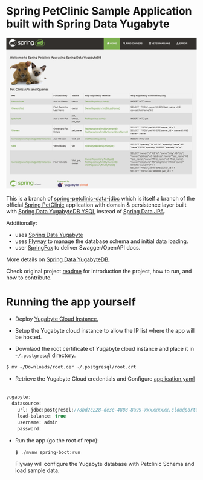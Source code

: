# Spring PetClinic Sample Application built with Spring Data Yugabyte

![Spring PetClinic Application](/images/petclinic.png)

This is a branch of [spring-petclinic-data-jdbc](https://github.com/spring-petclinic/spring-petclinic-data-jdbc)
which is itself a branch of the official [Spring PetClinic](https://github.com/spring-projects/spring-petclinic) application with domain & persistence layer built with [Spring Data YugabyteDB YSQL](https://projects.spring.io/spring-data-jdbc/)
instead of [Spring Data JPA](https://projects.spring.io/spring-data-jpa/).

Additionally:

- uses [Spring Data Yugabyte](https://github.com/yugabyte/spring-data-yugabytedb)
- uses [Flyway](https://flywaydb.org/) to manage the database schema and initial data loading.
- user [SpringFox](https://springfox.github.io/springfox/) to deliver Swagger/OpenAPI docs.

More details on [Spring Data YugabyteDB.](https://docs.yugabyte.com/latest/integrations/spring-framework/sdyb/)

Check original project [readme](https://github.com/spring-projects/spring-petclinic/blob/master/readme.md) for introduction the project, how to run, and how to contribute.

# Running the app yourself

- Deploy [Yugabyte Cloud Instance.](https://cloudportal.yugabyte.com/)

- Setup the Yugabyte cloud instance to allow the IP list where the app will be hosted.

- Downlaod the root certificate of Yugabyte cloud instance and place it in `~/.postgresql` directory.

```bash
$ mv ~/Downloads/root.cer ~/.postgresql/root.crt

```

- Retrieve the Yugabyte Cloud credentials and Configure [application.yaml](/src/main/resources/application.yaml)

```java

yugabyte:
  datasource:
    url: jdbc:postgresql://8bd2c228-de3c-4808-8a99-xxxxxxxxx.cloudportal.yugabyte.com:5433/petclinic?ssl=true&sslmode=verify-full
    load-balance: true
    username: admin
    password: 

```
- Run the app (go the root of repo):
  ```bash
  $ ./mvnw spring-boot:run
  ```

  Flyway will configure the Yugabyte database with Petclinic Schema and load sample data.
